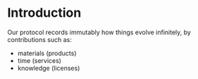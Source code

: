 # Introduction

Our protocol records immutably how things evolve infinitely, by contributions such as:

* materials (products)
* time (services)
* knowledge (licenses)
